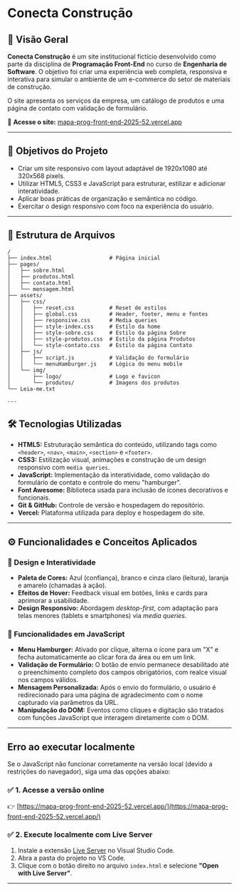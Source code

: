 # Conecta Construção

## 📌 Visão Geral

**Conecta Construção** é um site institucional fictício desenvolvido como parte da disciplina de **Programação Front-End** no curso de **Engenharia de Software**. O objetivo foi criar uma experiência web completa, responsiva e interativa para simular o ambiente de um e-commerce do setor de materiais de construção.

O site apresenta os serviços da empresa, um catálogo de produtos e uma página de contato com validação de formulário.  

📎 **Acesse o site:** [mapa-prog-front-end-2025-52.vercel.app](https://mapa-prog-front-end-2025-52.vercel.app/)  

---


## 🎯 Objetivos do Projeto

- Criar um site responsivo com layout adaptável de 1920x1080 até 320x568 pixels.
- Utilizar HTML5, CSS3 e JavaScript para estruturar, estilizar e adicionar interatividade.
- Aplicar boas práticas de organização e semântica no código.
- Exercitar o design responsivo com foco na experiência do usuário.

---

## 📁 Estrutura de Arquivos

```plaintext
/
├── index.html                  # Página inicial
├── pages/
│   ├── sobre.html
│   ├── produtos.html
│   ├── contato.html
│   └── mensagem.html
├── assets/
│   ├── css/
│   │   ├── reset.css           # Reset de estilos
│   │   ├── global.css          # Header, footer, menu e fontes
│   │   ├── responsive.css      # Media queries
│   │   ├── style-index.css     # Estilo da home
│   │   ├── style-sobre.css     # Estilo da página Sobre
│   │   ├── style-produtos.css  # Estilo da página Produtos
│   │   └── style-contato.css   # Estilo da página Contato
│   ├── js/
│   │   ├── script.js           # Validação do formulário
│   │   └── menuHamburger.js    # Lógica do menu mobile
│   └── img/
│       ├── logo/               # Logo e favicon
│       └── produtos/           # Imagens dos produtos
└── Leia-me.txt

---
```

## 🛠️ Tecnologias Utilizadas

- **HTML5:** Estruturação semântica do conteúdo, utilizando tags como `<header>`, `<nav>`, `<main>`, `<section>` e `<footer>`.
- **CSS3:** Estilização visual, animações e construção de um design responsivo com `media queries`.
- **JavaScript:** Implementação da interatividade, como validação do formulário de contato e controle do menu "hamburger".
- **Font Awesome:** Biblioteca usada para inclusão de ícones decorativos e funcionais.
- **Git & GitHub:** Controle de versão e hospedagem do repositório.
- **Vercel:** Plataforma utilizada para deploy e hospedagem do site.

---

## ⚙️ Funcionalidades e Conceitos Aplicados

### 🎨 Design e Interatividade

- **Paleta de Cores:** Azul (confiança), branco e cinza claro (leitura), laranja e amarelo (chamadas à ação).
- **Efeitos de Hover:** Feedback visual em botões, links e cards para aprimorar a usabilidade.
- **Design Responsivo:** Abordagem *desktop-first*, com adaptação para telas menores (tablets e smartphones) via *media queries*.

### 🧠 Funcionalidades em JavaScript

- **Menu Hamburger:** Ativado por clique, alterna o ícone para um "X" e fecha automaticamente ao clicar fora da área ou em um link.
- **Validação de Formulário:** O botão de envio permanece desabilitado até o preenchimento completo dos campos obrigatórios, com realce visual nos campos válidos.
- **Mensagem Personalizada:** Após o envio do formulário, o usuário é redirecionado para uma página de agradecimento com o nome capturado via parâmetros da URL.
- **Manipulação do DOM:** Eventos como cliques e digitação são tratados com funções JavaScript que interagem diretamente com o DOM.

---

## Erro ao executar localmente

Se o JavaScript não funcionar corretamente na versão local (devido a restrições do navegador), siga uma das opções abaixo:

### ✅ 1. Acesse a versão online

👉 [https://mapa-prog-front-end-2025-52.vercel.app/](https://mapa-prog-front-end-2025-52.vercel.app/)

### ✅ 2. Execute localmente com Live Server

1. Instale a extensão [Live Server](https://marketplace.visualstudio.com/items?itemName=ritwickdey.LiveServer) no Visual Studio Code.
2. Abra a pasta do projeto no VS Code.
3. Clique com o botão direito no arquivo `index.html` e selecione **"Open with Live Server"**.

---


